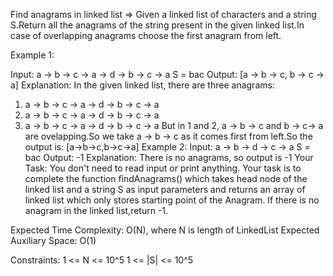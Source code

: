 Find anagrams in linked list =>
Given a linked list of characters and a string S.Return all the anagrams of the string present in the given linked list.In case of overlapping anagrams choose the first anagram from left.

Example 1:

Input: a -> b -> c -> a -> d -> b -> c -> a S = bac Output: [a -> b -> c, b -> c -> a] Explanation: In the given linked list, there are three anagrams:

1. a -> b -> c -> a -> d -> b -> c -> a
2. a -> b -> c -> a -> d -> b -> c -> a
3. a -> b -> c -> a -> d -> b -> c -> a But in 1 and 2, a -> b -> c and b -> c-> a are ovelapping.So we take a -> b -> c as it comes first from left.So the output is: [a->b->c,b->c->a] Example 2:
Input: a -> b -> d -> c -> a S = bac Output: -1 Explanation: There is no anagrams, so output is -1 Your Task: You don't need to read input or print anything. Your task is to complete the function findAnagrams() which takes head node of the linked list and a string S as input parameters and returns an array of linked list which only stores starting point of the Anagram. If there is no anagram in the linked list,return -1.

Expected Time Complexity: O(N), where N is length of LinkedList Expected Auxiliary Space: O(1)

Constraints: 1 <= N <= 10^5 1 <= |S| <= 10^5